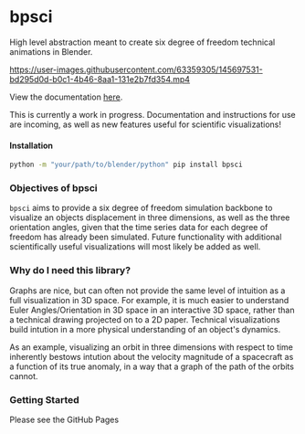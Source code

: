 # bpsci
High level abstraction meant to create six degree of freedom technical animations in Blender.
<br>

https://user-images.githubusercontent.com/63359305/145697531-bd295d0d-b0c1-4b46-8aa1-131e2b7fd354.mp4


View the documentation [here](https://jerryvarghese1.github.io/bpsci/).

This is currently a work in progress. Documentation and instructions for use are incoming, as well as new features useful for scientific visualizations!

#### Installation
```bash
python -m "your/path/to/blender/python" pip install bpsci
```

### Objectives of bpsci
```bpsci``` aims to provide a six degree of freedom simulation backbone to visualize an objects displacement in three dimensions, as well as the three orientation angles, given that the time series data for each degree of freedom has already been simulated. Future functionality with additional scientifically useful visualizations will most likely be added as well.

### Why do I need this library?
Graphs are nice, but can often not provide the same level of intuition as a full visualization in 3D space. For example, it is much easier to understand Euler Angles/Orientation in 3D space in an interactive 3D space, rather than a technical drawing projected on to a 2D paper. Technical visualizations build intution in a more physical understanding of an object's dynamics. 

As an example, visualizing an orbit in three dimensions with respect to time inherently bestows intution about the velocity magnitude of a spacecraft as a function of its true anomaly, in a way that a graph of the path of the orbits cannot.

### Getting Started
Please see the GitHub Pages
